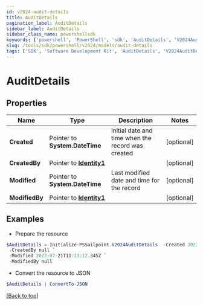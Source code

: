 ```yaml
---
id: v2024-audit-details
title: AuditDetails
pagination_label: AuditDetails
sidebar_label: AuditDetails
sidebar_class_name: powershellsdk
keywords: ['powershell', 'PowerShell', 'sdk', 'AuditDetails', 'V2024AuditDetails'] 
slug: /tools/sdk/powershell/v2024/models/audit-details
tags: ['SDK', 'Software Development Kit', 'AuditDetails', 'V2024AuditDetails']
---
```



# AuditDetails

## Properties

Name | Type | Description | Notes
------------ | ------------- | ------------- | -------------
**Created** |  Pointer to **System.DateTime** | Initial date and time when the record was created | [optional] 
**CreatedBy** |  Pointer to [**Identity1**](identity1) |  | [optional] 
**Modified** |  Pointer to **System.DateTime** | Last modified date and time for the record | [optional] 
**ModifiedBy** |  Pointer to [**Identity1**](identity1) |  | [optional] 

## Examples

- Prepare the resource
```powershell
$AuditDetails = Initialize-PSSailpoint.V2024AuditDetails  -Created 2022-07-21T11:13:12.345Z `
 -CreatedBy null `
 -Modified 2022-07-21T11:13:12.345Z `
 -ModifiedBy null
```

- Convert the resource to JSON
```powershell
$AuditDetails | ConvertTo-JSON
```


[[Back to top]](#) 

